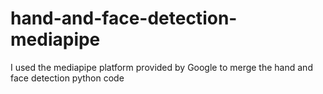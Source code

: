 # hand-and-face-detection-mediapipe
I used the mediapipe platform provided by Google to merge the hand and face detection python code
